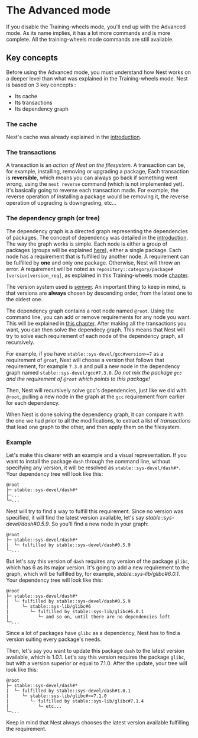 # The Advanced mode

If you disable the Training-wheels mode, you'll end up with the Advanced mode. As its name implies, it has a lot more commands and is more complete. All the training-wheels mode commands are still available.

## Key concepts

Before using the Advanced mode, you must understand how Nest works on a deeper level than what was explained in the Training-wheels mode. Nest is based on 3 key concepts :

* Its cache
* Its transactions
* Its dependency graph

### The cache

[//]: # (TODO: add link to the part of the introduction explaining Nest's cache)
Nest's cache was already explained in the [introduction]().

### The transactions

A transaction is an _action of Nest on the filesystem_. A transaction can be, for example, installing, removing or upgrading a package, Each transaction is **reversible**, which means you can always go back if something went wrong, using the `nest reverse` command (which is not implemented yet). It's basically going to reverse each transaction made. For example, the reverse operation of installing a package would be removing it, the reverse operation of upgrading is downgrading, etc...

### The dependency graph (or tree)

[//]: # (TDOO: add link to the part of the introduction explaining dependencies)
[//]: # (TODO: add link to the next chapter)
[//]: # (TODO: add link to the packages' syntax part of the chapter 2)
The dependency graph is a directed graph representing the dependencies of packages. The concept of dependency was detailed in the [introduction](). The way the graph works is simple. Each node is either a group of packages (groups will be explained [here]()), either a single package. Each node has a requirement that is fulfilled by another node. A requirement can be fulfilled by **one** and only one package. Otherwise, Nest will throw an error. A requirement will be noted as `repository::category/package#[version|version_req]`, as explained in this Training-wheels mode [chapter]().

The version system used is [semver](https://semver.org). An important thing to keep in mind, is that versions are **always** chosen by descending order, from the latest one to the oldest one.

[//]: # (TODO: add link to the 10th chapter)
The dependency graph contains a root node named `@root`. Using the command line, you can add or remove requirements for any node you want. This will be explained in [this chapter](). After making all the transactions you want, you can then solve the dependecy graph. This means that Nest will try to solve each requirement of each node of the dependency graph, all recursively.

For example, if you have `stable::sys-devel/gcc#version>=7` as a requirement of `@root`, Nest will choose a version that follows that requirement, for example `7.3.0` and pull a new node in the dependency graph named `stable::sys-devel/gcc#7.3.0`. *Do not mix the package `gcc` and the requirement of `@root` which points to this package!*

Then, Nest will recursively solve gcc's dependencies, just like we did with `@root`, pulling a new node in the graph at the `gcc` requirement from earlier for each dependency.

When Nest is done solving the dependency graph, it can compare it with the one we had prior to all the modifications, to extract a list of *transactions* that lead one graph to the other, and then apply them on the filesystem.

### Example

Let's make this clearer with an example and a visual representation. If you want to install the package `dash` through the command line, without specifying any version, it will be resolved as `stable::sys-devel/dash#*`. Your dependency tree will look like this:

```
@root
├─ stable::sys-devel/dash#*
├─...
└─...
```

Nest will try to find a way to fulfill this requirement. Since no version was specified, it will find the latest version available, let's say *stable::sys-devel/dash#0.5.9*. So you'll find a new node in your graph:

```
@root
├─ stable::sys-devel/dash#*
|  └─ fulfilled by stable::sys-devel/dash#0.5.9
└─...
```

But let's say this version of `dash` requires any version of the package `glibc`, which has 6 as its major version. It's going to add a new requirement to the graph, which will be fulfilled by, for example, *stable::sys-lib/glibc#6.0.1*. Your dependency tree will look like this:

```
@root
├─ stable::sys-devel/dash#*
|  └─ fulfilled by stable::sys-devel/dash#0.5.9
|     └─ stable::sys-lib/glibc#6
|        └─ fulfilled by stable::sys-lib/glibc#6.0.1
|           └─ and so on, until there are no dependencies left
└─...
```

Since a lot of packages have `glibc` as a dependency, Nest has to find a version suiting every package's needs.

Then, let's say you want to update this package `dash` to the latest version available, which is 1.0.1. Let's say this version requires the package `glibc`, but with a version superior or equal to 7.1.0. After the update, your tree will look like this:

```
@root
├─ stable::sys-devel/dash#*
|  └─ fulfilled by stable::sys-devel/dash#1.0.1
|     └─ stable::sys-lib/glibc#>=7.1.0
|        └─ fulfilled by stable::sys-lib/glibc#7.1.4
|           └─ etc...
└─...
```

Keep in mind that Nest always chooses the latest version available fulfilling the requirement.